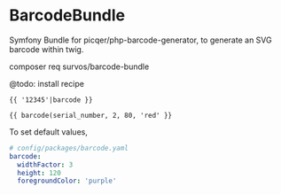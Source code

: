 # BarcodeBundle

Symfony Bundle for picqer/php-barcode-generator, to generate an SVG barcode within twig.

composer req survos/barcode-bundle

@todo: install recipe

```twig
{{ '12345'|barcode }}

{{ barcode(serial_number, 2, 80, 'red' }}

```

To set default values,

```yaml
# config/packages/barcode.yaml
barcode:
  widthFactor: 3
  height: 120
  foregroundColor: 'purple'
```
